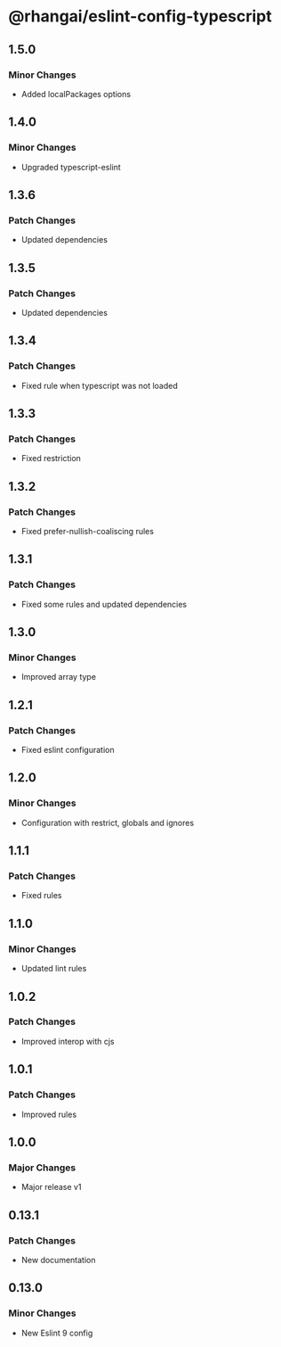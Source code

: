 # @rhangai/eslint-config-typescript

## 1.5.0

### Minor Changes

-   Added localPackages options

## 1.4.0

### Minor Changes

-   Upgraded typescript-eslint

## 1.3.6

### Patch Changes

-   Updated dependencies

## 1.3.5

### Patch Changes

-   Updated dependencies

## 1.3.4

### Patch Changes

-   Fixed rule when typescript was not loaded

## 1.3.3

### Patch Changes

-   Fixed restriction

## 1.3.2

### Patch Changes

-   Fixed prefer-nullish-coaliscing rules

## 1.3.1

### Patch Changes

-   Fixed some rules and updated dependencies

## 1.3.0

### Minor Changes

-   Improved array type

## 1.2.1

### Patch Changes

-   Fixed eslint configuration

## 1.2.0

### Minor Changes

-   Configuration with restrict, globals and ignores

## 1.1.1

### Patch Changes

-   Fixed rules

## 1.1.0

### Minor Changes

-   Updated lint rules

## 1.0.2

### Patch Changes

-   Improved interop with cjs

## 1.0.1

### Patch Changes

-   Improved rules

## 1.0.0

### Major Changes

-   Major release v1

## 0.13.1

### Patch Changes

-   New documentation

## 0.13.0

### Minor Changes

-   New Eslint 9 config
